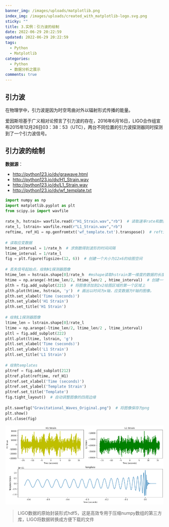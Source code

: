 ```yaml
---
banner_img: /images/uploads/matplotlib.png
index_img: /images/uploads/created_with_matplotlib-logo.svg.png
sticky: ""
title: 3.实例：引力波的绘制
date: 2022-06-29 20:22:59
updated: 2022-06-29 20:22:59
tags:
  - Python
  - Matplotlib
categories:
  - Python
  - 数据分析之展示
comments: true
---
```



## 引力波

在物理学中，引力波是因为时空弯曲对外以辐射形式传播的能量。

爱因斯坦基于广义相对论预言了引力波的存在，2016年6月16日，LIGO合作组宣布2015年12月26日03：38：53（UTC），两台不同位置的引力波探测器同时探测到了一个引力波信号。

## 引力波的绘制

**数据源**：

+ http://python123.io/dv/grawave.html
+ http://python123.io/dv/H1_Strain.wav
+ http://python123.io/dv/L1_Strain.wav
+ http://python123.io/dv/wf_template.txt

```python
import numpy as np
import matplotlib.pyplot as plt
from scipy.io import wavfile

rate_h, hstrain= wavfile.read(r"H1_Strain.wav","rb")  # 读取速率rate和数据strain
rate_l, lstrain= wavfile.read(r"L1_Strain.wav","rb")
reftime, ref_H1 = np.genfromtxt('wf_template.txt').transpose()  # reftime是时间序列，ref_H1为信号数据，genfromtxt执行两个循环，第一个循环是将每一行转换为字符串序列，第二个循环是将每一个字符串序列转换成相应的数据类型，transpose将这个两行矩阵进行转置，在赋予给reftime和ref_H1

# 读取应变数据
htime_interval = 1/rate_h  # 求倒数得到波形的时间间隔
ltime_interval = 1/rate_l
fig = plt.figure(figsize=(12, 6))  # 创建一个大小为12x6的绘图空间

# 丢失信号起始点，绘制H1探测器图像
htime_len = hstrain.shape[0]/rate_h  #mshape读取hstrain第一维度的数据的长度，也就是数据点的个数，在除以rate后，得到函数在坐标上的图长度
htime = np.arange(-htime_len/2, htime_len/2 , htime_interval)  # 创建一个数组代表X轴
plth = fig.add_subplot(221)  # 将图像添加到2x2绘图区域的第一个区域上
plth.plot(htime, hstrain, 'y')  # 画出以时间为x轴，应变数据为Y轴的图像。
plth.set_xlabel('Time (seconds)')
plth.set_ylabel('H1 Strain')
plth.set_title('H1 Strain')

# 绘制L1探测器图像
ltime_len = lstrain.shape[0]/rate_l
ltime = np.arange(-ltime_len/2, ltime_len/2 , ltime_interval)
pltl = fig.add_subplot(222)
pltl.plot(ltime, lstrain, 'g')
pltl.set_xlabel('Time (seconds)')
pltl.set_ylabel('L1 Strain')
pltl.set_title('L1 Strain')

# 绘制templates
pltref = fig.add_subplot(212)
pltref.plot(reftime, ref_H1)
pltref.set_xlabel('Time (seconds)')
pltref.set_ylabel('Template Strain')
pltref.set_title('Template')
fig.tight_layout()  # 自动调整图像的四周边缘

plt.savefig("Gravitational_Waves_Original.png")  # 将图像保存为png
plt.show()
plt.close(fig)
```

![](https://raw.githubusercontent.com/cfx2020/image/main/image-20210725181809320.png)

> LIGO数据的原始封装形式hdf5，这是高效专用于压缩numpy数组的第三方库，LIGO将数据转换成方便下载的文件

